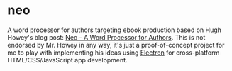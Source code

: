 # neo
A word processor for authors targeting ebook production based on Hugh Howey's blog post:
[Neo - A Word Processor for Authors](http://www.hughhowey.com/neo-a-word-processor-for-authors/). This is not endorsed by Mr. Howey in any way, it's just a proof-of-concept project for me to play with implementing his ideas using [Electron](https://electron.atom.io/) for cross-platform HTML/CSS/JavaScript app development.